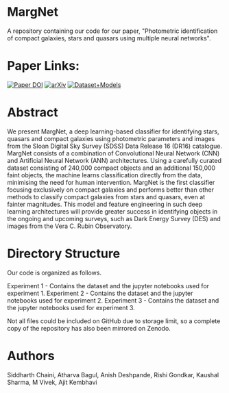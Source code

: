# MargNet
A repository containing our code for our paper, "Photometric identification of compact galaxies, stars and quasars using multiple neural networks".


# Paper Links:
[![Paper DOI](https://img.shields.io/badge/MNRAS-10.1093%2Fmnras%2Fstac3336-blueviolet)](https://doi.org/10.1093/mnras/stac3336) 
[![arXiv](https://img.shields.io/badge/arXiv-astro--ph%2F2211.08388-red)](https://arxiv.org/abs/2211.08388) 
[![Dataset+Models](https://zenodo.org/badge/DOI/10.5281/zenodo.6659435.svg)](https://doi.org/10.5281/zenodo.6659435)


# Abstract
We present MargNet, a deep learning-based classifier for identifying stars, quasars and compact galaxies using photometric parameters and images from the Sloan Digital Sky Survey (SDSS) Data Release 16 (DR16) catalogue. MargNet consists of a combination of Convolutional Neural Network (CNN) and Artificial Neural Network (ANN) architectures. Using a carefully curated dataset consisting of 240,000 compact objects and an additional 150,000 faint objects, the machine learns classification directly from the data, minimising the need for human intervention. MargNet is the first classifier focusing exclusively on compact galaxies and performs better than other methods to classify compact galaxies from stars and quasars, even at fainter magnitudes. This model and feature engineering in such deep learning architectures will provide greater success in identifying objects in the ongoing and upcoming surveys, such as Dark Energy Survey (DES) and images from the Vera C. Rubin Observatory.

# Directory Structure
Our code is organized as follows.

Experiment 1 - Contains the dataset and the jupyter notebooks used for experiment 1.
Experiment 2 - Contains the dataset and the jupyter notebooks used for experiment 2.
Experiment 3 - Contains the dataset and the jupyter notebooks used for experiment 3.

Not all files could be included on GitHub due to storage limit, so a complete copy of the repository has also been mirrored on Zenodo.


# Authors
Siddharth Chaini, Atharva Bagul, Anish Deshpande, Rishi Gondkar, Kaushal Sharma, M Vivek, Ajit Kembhavi